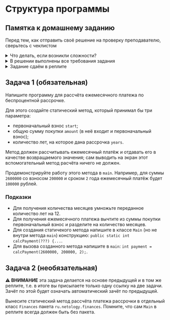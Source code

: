 # Структура программы

## Памятка к домашнему заданию
Перед тем, как отправить своё решение на проверку преподавателю, сверьтесь с чеклистом

<details>
  <summary> Что делать, если возникли сложности? </summary>
  
  И это здорово! Если их преодолевать правильно, то можно получить большую образовательную пользу для себя. Периодическое возникновение вопросов, недопонимание пройденного материала - нормальная и неотъемлемая часть обучения. А мы здесь, чтобы помочь вам пройти этот путь.
  
  ### Что делать, если непонятна теория?
  1. Если подобный вопрос разбирался на лекции, посмотрите еще раз раздел с этой темой в видеозаписи.
  1. Если вопрос не решился, попробуйте поискать ответ самостоятельно в интернете, этот навык пригодится вам в работе.
  1. Если самостоятельно разобраться не удалось, задайте вопрос в общем чате, мы обязательно поможем.

  ### Что делать, если непонятно условие задания?
  1. Прежде чем задать вопрос по условию задачи, перечитайте его ещё раз и убедитесь, что в тексте условия нет прямого ответа на этот вопрос. Умение работать с текстом - важный навык работы с информацией.
  1. Если ответа на свой вопрос в тексте условия не увидели, задайте его в общем чате, мы раскроем детали условия подробнее. Не забудьте при этом скинуть и ссылку на условие задания, про которую у вас вопрос.

  ### Что делать,если не получается задача?
Если ваша проблема это **ошибка компиляции** (подчёркивает красным, не даёт запустить программу), сборки проекта, CI и прочие подобные ошибки, то:
  1. Найдите и прочитайте текст ошибки, который вам подсвечивает реплит, идея (или логи); "подчёркивает красным" - это не описание ошибки.
  1. Попробуйте понять текст ошибки, при необходимости воспользуйтесь переводчиком. Нестрашно, если вы переведёте неточно, тут главное сам процесс: со временем и с нашей помощью вы будете это делать лучше и лучше, но, пропуская этот этап, вы не сможете научиться это делать.
  1. Если не получилось понять ошибку по её тексту, попробуйте её загуглить и изучить подобную ошибку у других людей. Попробуйте примерить решения их проблем на свой код. Соотнесите найденные описания ошибки с пройденной теорией.
  1. Если все равно вашу трудности не разрешились, напишите в общий чат, обязательно указав:
      1. Название задачи и ссылку на условие
      1. Ссылку на вашу работу
      1. Текст и скриншот (не фотография) ошибки.
      1. Ваши размышления и описание шагов, которые вы совершили для решения.

Если ваша проблема это **ошибка исполнения** (программа умирает уже после запуска) или она **отрабатывает неправильно**, то:
  1. Воспользуйтесь отладчиком для пошагового анализа работы вашей программы. Так вы либо убедитесь в неправильности придуманного вами алгоритма или найдёте конкретное место, где ожидаемое поведение программы разошлось с фактическим.
  1. Если проблему найти не получилось, напишите в общий чат, обязательно указав:
      1. Название задачи и ссылку на условие
      1. Ссылку на вашу работу
      1. Конкретное и подробное описание проблемы или затруднения при решении задачи ("Помогите что не так" - это не описание)
      1. Подробное описание вашего анализа программы с помощью отладчика вместе со скринами
      1. Ваши размышления и описание шагов, которые вы совершили для решения.
  ---
  
</details>

<details>
  <summary> В решении выполнены все требования задания </summary>
  
  Убедитесь, что все требования задания выполнены. Для этого перед отправкой внимательно прочтите весь текст условия задания и соотнесите сказанное в нём с вашим решением. Навык самопроверки работы перед ревью пригодится вам как при обучении, так и на работе.

  ---
  
</details>

<details>
  <summary>Задание сдаём в реплите </summary>
  
  Это задание сдаётся через [реплит](https://replit.com/). Если вы ещё не зарегистрированы на этом сайте - зарегистрируйтесь.
  После чего создайте новый проект, выполните в нём задание и отправьте ссылку на редактируемый вами реплит на проверку.
  Каждую задачу следует делать в своём реплите если об этом не оговорено в условии самой задачи.
</details>

## Задача 1 (обязательная)
Напишите программу для рассчёта ежемесячного платежа по беспроцентной рассрочке. 

Для этого создайте статический метод, который принимал бы три параметра:
* первоначальный взнос `start`;
* общую сумму покупки `amount` (в неё входит и первоначальный взнос);
* количество лет, на которое дана рассрочка `years`.

Метод должен рассчитывать ежемесячный платёж и отдавать его в качестве возвращаемого значения; сам выводить на экран этот вспомогательный метод расчёта ничего не должен.

Продемонстрируйте работу этого метода в `main`. Например, для суммы `2600000` со взносом `200000` и сроком `2` года ежемесячный платёж будет `100000` рублей.

### Подказки
  * Для получения количества месяцев умножьте переданное количество лет на 12.
  * Для получения ежемесячного платежа вычтите из суммы покупки первоначальный взнос и разделите на количество месяцев.
  * Для создания статичекого метода напишите в классе `Main` (но не внутри метода `main`) конструкцию: `public static int calcPayment(???) {...`.
  * Для вызова созданного метода напишите в `main`: `int payment = calcPayment(2600000, 200000, 2);`.

## Задача 2 (необязательная)
:warning: **ВНИМАНИЕ** эта задача делается на основе предыдущей и в том же реплите, т.е. в итоге вы присылаете только одну ссылку на две задачи. Зачёт по этой будет означать автоматический зачёт по предыдущей.

Вынесите статический метод рассчёта платежа рассрочки в отдельный класс `Finances` пакета `ru.netology.finances`. Помните, что сам `Main` в реплите всегда должен быть без пакета.
